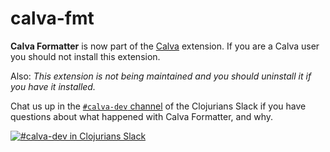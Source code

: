 # calva-fmt

**Calva Formatter** is now part of the [Calva](https://marketplace.visualstudio.com/items?itemName=cospaia.scheme4vscode) extension. If you are a Calva user you should not install this extension.

Also: *This extension is not being maintained and you should uninstall it if you have it installed.*

Chat us up in the [`#calva-dev` channel](https://clojurians.slack.com/messages/calva-dev/) of the Clojurians Slack if you have questions about what happened with Calva Formatter, and why.

[![#calva-dev in Clojurians Slack](https://img.shields.io/badge/clojurians-calva--dev-blue.svg?logo=slack)](https://clojurians.slack.com/messages/calva-dev/)
